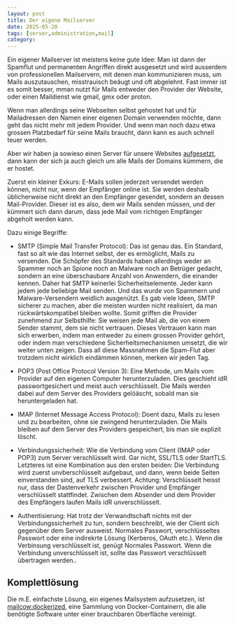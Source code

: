 ```yaml
---
layout: post
title: Der eigene Mailserver
date: 2025-05-20
tags: [server,administration,mail]
category: 
---
```


Ein eigener Mailserver ist meistens keine gute Idee: Man ist dann der Spamflut und permanenten Angriffen direkt ausgesetzt und wird ausserdem von professionellen Mailservern, mit denen man kommunizieren muss, um Mails auszutauschen, misstrauisch beäugt und oft abgelehnt.
Fast immer ist es somit besser, mman nutzt für Mails entweder den Provider der Website, oder einen Maildienst wie gmail, gmx oder proton.

Wenn man allerdings seine Webseiten selbst gehostet hat und für Mailadressen den Namen einer eigenen Domain verwenden möchte, dann geht das nicht mehr mit jedem Provider. Und wenn man noch dazu etwa grossen Platzbedarf für seine Mails braucht, dann kann es auch schnell teuer werden.

Aber wir haben ja sowieso einen Server für unsere Websites [aufgesetzt](/2025/05/der-eigene-server), dann kann der sich ja auch gleich um alle Mails der Domains kümmern, die er hostet.

Zuerst ein kleiner Exkurs: E-Mails sollen jederzeit versendet werden können, nicht nur, wenn der Empfänger online ist. Sie werden deshalb üblicherweise nicht direkt an den Empfänger gesendet, sondern an dessen Mail-Provider. Dieser ist es also, dem wir Mails senden müssen, und der kümmert sich dann darum, dass jede Mail vom richtigen Empfänger abgeholt werden kann.

Dazu einige Begriffe:

* SMTP (Simple Mail Transfer Protocol): Das ist genau das. Ein Standard, fast so alt wie das Internet selbst, der es ermöglicht, Mails zu versenden. Die Schöpfer des Standards haben allerdings weder an Spammer noch an Spione noch an Malware noch an Betrüger gedacht, sondern an eine überschaubare Anzahl von Anwendern, die einander kennen. Daher hat SMTP keinerlei Sicherheitselemente. Jeder kann jedem jede beliebige Mail senden. Und das wurde von Spammern und Malware-Versendern weidlich ausgenützt. Es gab viele Ideen, SMTP sicherer zu machen, aber die meisten wurden nicht realisiert, da man rückwärtskompatibel bleiben wollte. Somit griffen die Provider zunehmend zur Selbsthilfe: Sie weisen jede Mail ab, die von einem Sender stammt, dem sie nicht vertrauen. Dieses Vertrauen kann man sich erwerben, indem man entweder zu einem grossen Provider gehört, oder indem man verschiedene Sicherheitsmechanismen umsetzt, die wir weiter unten zeigen. Dass all diese Massnahmen die Spam-Flut aber trotzdem nicht wirklich eindämmen können, merken wir jeden Tag.

* POP3 (Post Office Protocol Version 3): Eine Methode, um Mails vom Provider auf den eigenen Computer herunterzuladen. Dies geschieht idR passwortgesichert und meist auch verschlüsselt. Die Mails werden dabei auf dem Server des Providers gelöäscht, sobald man sie heruntergeladen hat.

* IMAP (Internet Message Access Protocol): Doent dazu, Mails zu lesen und zu bearbeiten, ohne sie zwingend herunterzuladen. Die Mails bleiben auf dem Server des Providers gespeichert, bis man sie explizit löscht.

* Verbindungssicherheit: Wie die Verbindung vom Client (IMAP oder POP3) zum Server verschlüsselt wird. Gar nicht, SSL/TLS oder StartTLS. Letzteres ist eine Kombination aus den ersten beiden: Die Verbindung wird zuerst unvberschlüsselt aufgebaut, und dann, wenn beide Seiten einverstanden sind, auf TLS verbessert. Achtung: Verschlüsselt heisst nur, dass der Dastenverkehr zwischen Provider und Empfänger verschlüsselt stattfindet. Zwischen dem Absender und dem Provider des Empfängers laufen Mails idR unverschlüsselt.

* Authentisierung: Hat trotz der Verwandtschaft nichts mit der Verbindungssicherheit zu tun, sondern beschreibt, wie der Client sich gegenüber dem Server ausweist. Normales Passwort, verschlüsseltes Passwort oder eine indirekrte Lösung (Kerberos, OAuth etc.). Wenn die Verbinsung verschlüsselt ist, genügt Normales Passwort. Wenn die Verbindung unverschlüsselt ist, sollte das Passwort verschlüsselt übertragen werden..


## Komplettlösung

Die m.E. einfachste Lösung, ein eigenes Mailsystem aufzusetzen, ist [mailcow:dockerized](https://docs.mailcow.email), eine Sammlung von Docker-Containern, die alle benötigte Software unter einer brauchbaren Oberfläche vereinigt.
